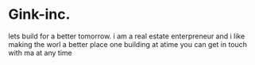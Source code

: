 # Gink-inc.
lets build for a better tomorrow.
i am a real estate enterpreneur and i like making the worl a better place one building at atime
you can get in touch with ma at any time

